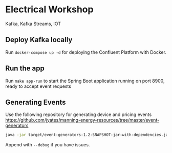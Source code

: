 # Electrical Workshop 

Kafka, Kafka Streams, IOT

## Deploy Kafka locally

Run `docker-compose up -d` for deploying the Confluent Platform with Docker.

## Run the app

Run `make app-run` to start the Spring Boot application running on port 8900, ready to accept event requests

## Generating Events

Use the following repository for generating device and pricing events https://github.com/jyates/manning-energy-resources/tree/master/event-generators

```bash
java -jar target/event-generators-1.2-SNAPSHOT-jar-with-dependencies.jar events --target http://localhost:8900/events/device
```

Append with `--debug` if you have issues.
